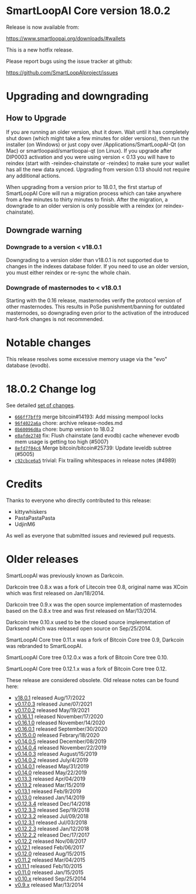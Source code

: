 SmartLoopAI Core version 18.0.2
========================

Release is now available from:

  <https://www.smartloopai.org/downloads/#wallets>

This is a new hotfix release.

Please report bugs using the issue tracker at github:

  <https://github.com/SmartLoopAIproject/issues>


Upgrading and downgrading
=========================

How to Upgrade
--------------

If you are running an older version, shut it down. Wait until it has completely
shut down (which might take a few minutes for older versions), then run the
installer (on Windows) or just copy over /Applications/SmartLoopAI-Qt (on Mac) or
smartloopaid/smartloopai-qt (on Linux). If you upgrade after DIP0003 activation and you were
using version < 0.13 you will have to reindex (start with -reindex-chainstate
or -reindex) to make sure your wallet has all the new data synced. Upgrading
from version 0.13 should not require any additional actions.

When upgrading from a version prior to 18.0.1, the
first startup of SmartLoopAI Core will run a migration process which can take anywhere
from a few minutes to thirty minutes to finish. After the migration, a
downgrade to an older version is only possible with a reindex
(or reindex-chainstate).

Downgrade warning
-----------------

### Downgrade to a version < v18.0.1

Downgrading to a version older than v18.0.1 is not supported due to changes in
the indexes database folder. If you need to use an older version, you must
either reindex or re-sync the whole chain.

### Downgrade of masternodes to < v18.0.1

Starting with the 0.16 release, masternodes verify the protocol version of other
masternodes. This results in PoSe punishment/banning for outdated masternodes,
so downgrading even prior to the activation of the introduced hard-fork changes
is not recommended.

Notable changes
===============

This release resolves some excessive memory usage via the "evo" database (evodb).

18.0.2 Change log
===================

See detailed [set of changes](https://github.com/SmartLoopAIproject/compare/v18.0.1...smartloopaipay:v18.0.2`).

- [`666ff7bff9`](https://github.com/SmartLoopAIproject/commit/666ff7bff9) merge bitcoin#14193: Add missing mempool locks
- [`96f4022a6a`](https://github.com/SmartLoopAIproject/commit/96f4022a6a) chore: archive release-nodes.md
- [`0b60096d8a`](https://github.com/SmartLoopAIproject/commit/0b60096d8a) chore: bump version to 18.0.2
- [`e8afde2740`](https://github.com/SmartLoopAIproject/commit/e8afde2740) fix: Flush chainstate (and evodb) cache whenever evodb mem usage is getting too high (#5007)
- [`8efd7f04c6`](https://github.com/SmartLoopAIproject/commit/8efd7f04c6) Merge bitcoin/bitcoin#25739: Update leveldb subtree (#5005)
- [`c92cbce6a5`](https://github.com/SmartLoopAIproject/commit/c92cbce6a5) trivial: Fix trailing whitespaces in release notes (#4989)

Credits
=======

Thanks to everyone who directly contributed to this release:

- kittywhiskers
- PastaPastaPasta
- UdjinM6

As well as everyone that submitted issues and reviewed pull requests.

Older releases
==============

SmartLoopAI was previously known as Darkcoin.

Darkcoin tree 0.8.x was a fork of Litecoin tree 0.8, original name was XCoin
which was first released on Jan/18/2014.

Darkcoin tree 0.9.x was the open source implementation of masternodes based on
the 0.8.x tree and was first released on Mar/13/2014.

Darkcoin tree 0.10.x used to be the closed source implementation of Darksend
which was released open source on Sep/25/2014.

SmartLoopAI Core tree 0.11.x was a fork of Bitcoin Core tree 0.9,
Darkcoin was rebranded to SmartLoopAI.

SmartLoopAI Core tree 0.12.0.x was a fork of Bitcoin Core tree 0.10.

SmartLoopAI Core tree 0.12.1.x was a fork of Bitcoin Core tree 0.12.

These release are considered obsolete. Old release notes can be found here:

- [v18.0.1](https://github.com/SmartLoopAIproject/blob/master/doc/release-notes/smartloopai/release-notes-18.0.1.md) released Aug/17/2022
- [v0.17.0.3](https://github.com/SmartLoopAIproject/blob/master/doc/release-notes/smartloopai/release-notes-0.17.0.3.md) released June/07/2021
- [v0.17.0.2](https://github.com/SmartLoopAIproject/blob/master/doc/release-notes/smartloopai/release-notes-0.17.0.2.md) released May/19/2021
- [v0.16.1.1](https://github.com/SmartLoopAIproject/blob/master/doc/release-notes/smartloopai/release-notes-0.16.1.1.md) released November/17/2020
- [v0.16.1.0](https://github.com/SmartLoopAIproject/blob/master/doc/release-notes/smartloopai/release-notes-0.16.1.0.md) released November/14/2020
- [v0.16.0.1](https://github.com/SmartLoopAIproject/blob/master/doc/release-notes/smartloopai/release-notes-0.16.0.1.md) released September/30/2020
- [v0.15.0.0](https://github.com/SmartLoopAIproject/blob/master/doc/release-notes/smartloopai/release-notes-0.15.0.0.md) released Febrary/18/2020
- [v0.14.0.5](https://github.com/SmartLoopAIproject/blob/master/doc/release-notes/smartloopai/release-notes-0.14.0.5.md) released December/08/2019
- [v0.14.0.4](https://github.com/SmartLoopAIproject/blob/master/doc/release-notes/smartloopai/release-notes-0.14.0.4.md) released November/22/2019
- [v0.14.0.3](https://github.com/SmartLoopAIproject/blob/master/doc/release-notes/smartloopai/release-notes-0.14.0.3.md) released August/15/2019
- [v0.14.0.2](https://github.com/SmartLoopAIproject/blob/master/doc/release-notes/smartloopai/release-notes-0.14.0.2.md) released July/4/2019
- [v0.14.0.1](https://github.com/SmartLoopAIproject/blob/master/doc/release-notes/smartloopai/release-notes-0.14.0.1.md) released May/31/2019
- [v0.14.0](https://github.com/SmartLoopAIproject/blob/master/doc/release-notes/smartloopai/release-notes-0.14.0.md) released May/22/2019
- [v0.13.3](https://github.com/SmartLoopAIproject/blob/master/doc/release-notes/smartloopai/release-notes-0.13.3.md) released Apr/04/2019
- [v0.13.2](https://github.com/SmartLoopAIproject/blob/master/doc/release-notes/smartloopai/release-notes-0.13.2.md) released Mar/15/2019
- [v0.13.1](https://github.com/SmartLoopAIproject/blob/master/doc/release-notes/smartloopai/release-notes-0.13.1.md) released Feb/9/2019
- [v0.13.0](https://github.com/SmartLoopAIproject/blob/master/doc/release-notes/smartloopai/release-notes-0.13.0.md) released Jan/14/2019
- [v0.12.3.4](https://github.com/SmartLoopAIproject/blob/master/doc/release-notes/smartloopai/release-notes-0.12.3.4.md) released Dec/14/2018
- [v0.12.3.3](https://github.com/SmartLoopAIproject/blob/master/doc/release-notes/smartloopai/release-notes-0.12.3.3.md) released Sep/19/2018
- [v0.12.3.2](https://github.com/SmartLoopAIproject/blob/master/doc/release-notes/smartloopai/release-notes-0.12.3.2.md) released Jul/09/2018
- [v0.12.3.1](https://github.com/SmartLoopAIproject/blob/master/doc/release-notes/smartloopai/release-notes-0.12.3.1.md) released Jul/03/2018
- [v0.12.2.3](https://github.com/SmartLoopAIproject/blob/master/doc/release-notes/smartloopai/release-notes-0.12.2.3.md) released Jan/12/2018
- [v0.12.2.2](https://github.com/SmartLoopAIproject/blob/master/doc/release-notes/smartloopai/release-notes-0.12.2.2.md) released Dec/17/2017
- [v0.12.2](https://github.com/SmartLoopAIproject/blob/master/doc/release-notes/smartloopai/release-notes-0.12.2.md) released Nov/08/2017
- [v0.12.1](https://github.com/SmartLoopAIproject/blob/master/doc/release-notes/smartloopai/release-notes-0.12.1.md) released Feb/06/2017
- [v0.12.0](https://github.com/SmartLoopAIproject/blob/master/doc/release-notes/smartloopai/release-notes-0.12.0.md) released Aug/15/2015
- [v0.11.2](https://github.com/SmartLoopAIproject/blob/master/doc/release-notes/smartloopai/release-notes-0.11.2.md) released Mar/04/2015
- [v0.11.1](https://github.com/SmartLoopAIproject/blob/master/doc/release-notes/smartloopai/release-notes-0.11.1.md) released Feb/10/2015
- [v0.11.0](https://github.com/SmartLoopAIproject/blob/master/doc/release-notes/smartloopai/release-notes-0.11.0.md) released Jan/15/2015
- [v0.10.x](https://github.com/SmartLoopAIproject/blob/master/doc/release-notes/smartloopai/release-notes-0.10.0.md) released Sep/25/2014
- [v0.9.x](https://github.com/SmartLoopAIproject/blob/master/doc/release-notes/smartloopai/release-notes-0.9.0.md) released Mar/13/2014
